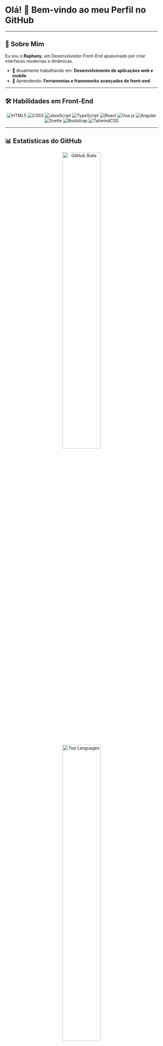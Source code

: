 # Olá! 👋 Bem-vindo ao meu Perfil no GitHub

---

## 🚀 Sobre Mim

Eu sou o **Raphany**, um Desenvolvedor Front-End apaixonado por criar interfaces modernas e dinâmicas.

- 🔭 Atualmente trabalhando em: **Desenvolvimento de aplicações web e mobile**.
- 🌱 Aprendendo: **Ferramentas e frameworks avançados de front-end**.

---

## 🛠️ Habilidades em Front-End

<div align="center">
  <img src="https://img.shields.io/badge/Code-HTML5-orange?style=for-the-badge&logo=html5" alt="HTML5">
  <img src="https://img.shields.io/badge/Code-CSS3-blue?style=for-the-badge&logo=css3&logoColor=white" alt="CSS3">
  <img src="https://img.shields.io/badge/Code-JavaScript-yellow?style=for-the-badge&logo=javascript" alt="JavaScript">
  <img src="https://img.shields.io/badge/Code-TypeScript-blue?style=for-the-badge&logo=typescript" alt="TypeScript">
  <img src="https://img.shields.io/badge/Code-React-blue?style=for-the-badge&logo=react" alt="React">
  <img src="https://img.shields.io/badge/Code-Vue-green?style=for-the-badge&logo=vue.js" alt="Vue.js">
  <img src="https://img.shields.io/badge/Code-Angular-red?style=for-the-badge&logo=angular" alt="Angular">
  <img src="https://img.shields.io/badge/Code-Svelte-orange?style=for-the-badge&logo=svelte" alt="Svelte">
  <img src="https://img.shields.io/badge/Code-Bootstrap-purple?style=for-the-badge&logo=bootstrap" alt="Bootstrap">
  <img src="https://img.shields.io/badge/Code-TailwindCSS-blue?style=for-the-badge&logo=tailwindcss" alt="TailwindCSS">
</div>

---

## 📊 Estatísticas do GitHub

<div align="center">
  <img src="https://github-readme-stats.vercel.app/api?username=raphany&show_icons=true&theme=radical" alt="GitHub Stats" width="50%">
  <img src="https://github-readme-stats.vercel.app/api/top-langs/?username=raphany&layout=compact&theme=radical" alt="Top Languages" width="50%">
</div>

---

## 📩 Conecte-se Comigo

<p align="center">
  <a href="#"><img src="https://img.shields.io/badge/LinkedIn-0077B5?style=for-the-badge&logo=linkedin&logoColor=white" alt="LinkedIn"></a>
  <a href="#"><img src="https://img.shields.io/badge/Email-D14836?style=for-the-badge&logo=gmail&logoColor=white" alt="Email"></a>
</p>
